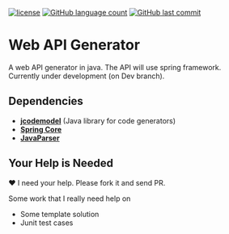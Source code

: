 [![license](https://img.shields.io/github/license/mashape/apistatus.svg?style=for-the-badge)]()
[![GitHub language count](https://img.shields.io/github/languages/count/badges/shields.svg?style=for-the-badge)]()
[![GitHub last commit](https://img.shields.io/github/last-commit/google/skia.svg?style=for-the-badge)]()

# Web API Generator

A web API generator in java. The API will use spring framework.<br>
Currently under development (on Dev branch).

## Dependencies

- [**jcodemodel**](https://github.com/phax/jcodemodel "**jcodemodel**") (Java library for code generators)
- [**Spring Core**](https://github.com/spring-projects/spring-framework "**Spring Core**")
- [**JavaParser**](http://javaparser.org/ "**JavaParser**")

## Your Help is Needed 

:heart: I need your help. Please fork it and send PR.

Some work that I really need help on
- Some template solution
- Junit test cases

